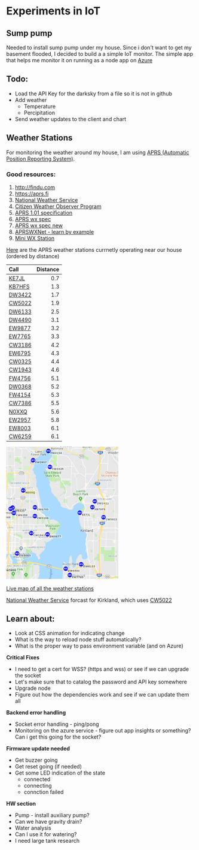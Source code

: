 # Experiments in IoT

## Sump pump
Needed to install sump pump under my house. Since i don't want to get my basement flooded, I decided to build a a simple IoT monitor. 
The simple app that helps me monitor it on running as a node app on [Azure](http://homecortex.azurewebsites.net)

## Todo:
* Load the API Key for the darksky from a file so it is not in github
* Add weather 
  - Temperature
  - Percipitation
* Send weather updates to the client and chart


## Weather Stations
For monitoring the weather around my house, I am using [APRS (Automatic Position Reporting System)](http://www.aprs.org/aprs.html).

### Good resources:
1. http://findu.com
2. https://aprs.fi
3. [National Weather Service](https://www.weather.gov/)
4. [Citizen Weather Observer Program](http://wxqa.com/)
5. [APRS 1.01 specification](http://www.aprs.org/doc/APRS101.PDF)
6. [APRS wx spec](http://aprs.org/aprs11/spec-wx.txt)
7. [APRS wx spec new](http://aprs.org/aprs12/weather-new.txt)
8. [APRSWXNet - learn by example](https://weather.gladstonefamily.net/aprswxnet.html)
9. [Mini WX Station](https://github.com/IU5HKU/MiniWXStation)

[Here](http://www.findu.com/cgi-bin/wxnear.cgi?zip=98033) are the APRS weather stations currnetly operating near our house (ordered by distance) 

| Call | Distance |
|:------|----------:|
|[KE7JL](http://www.findu.com/cgi-bin/wxpage.cgi?call=KE7JL)	  |0.7
|[KB7HFS](http://www.findu.com/cgi-bin/wxpage.cgi?call=KB7HFS)	|1.3
|[DW3422](http://www.findu.com/cgi-bin/wxpage.cgi?call=DW3422)	|1.7
|[CW5022](http://www.findu.com/cgi-bin/wxpage.cgi?call=CW5022)	|1.9
|[DW6133](http://www.findu.com/cgi-bin/wxpage.cgi?call=DW6133)	|2.5
|[DW4490](http://www.findu.com/cgi-bin/wxpage.cgi?call=DW4490)	|3.1
|[EW9877](http://www.findu.com/cgi-bin/wxpage.cgi?call=EW9877)	|3.2
|[EW7765](http://www.findu.com/cgi-bin/wxpage.cgi?call=EW7765)	|3.3
|[CW3186](http://www.findu.com/cgi-bin/wxpage.cgi?call=CW3186)	|4.2
|[EW6795](http://www.findu.com/cgi-bin/wxpage.cgi?call=EW6795)	|4.3
|[CW0325](http://www.findu.com/cgi-bin/wxpage.cgi?call=CW0325)	|4.4
|[CW1943](http://www.findu.com/cgi-bin/wxpage.cgi?call=CW1943)	|4.6
|[FW4756](http://www.findu.com/cgi-bin/wxpage.cgi?call=FW4756)	|5.1
|[DW0368](http://www.findu.com/cgi-bin/wxpage.cgi?call=DW0368)	|5.2
|[FW4154](http://www.findu.com/cgi-bin/wxpage.cgi?call=FW4154)	|5.3
|[CW7386](http://www.findu.com/cgi-bin/wxpage.cgi?call=CW7386)	|5.5
|[N0XXQ](http://www.findu.com/cgi-bin/wxpage.cgi?call=N0XXQ)	  |5.6
|[EW2957](http://www.findu.com/cgi-bin/wxpage.cgi?call=EW2957)	|5.8
|[EW8003](http://www.findu.com/cgi-bin/wxpage.cgi?call=EW8003)	|6.1
|[CW6259](http://www.findu.com/cgi-bin/wxpage.cgi?call=CW6259)	|6.1

<img src="public/images/wxStationMap.png" width="300px">

[Live map of all the weather stations](https://aprs.fi/#!lat=47.684013&lng=-122.212113)


[National Weather Service](https://forecast.weather.gov/MapClick.php?lat=47.67341030000006&lon=-122.20023339999995) forcast for Kirkland, which uses [CW5022](http://www.findu.com/cgi-bin/wxpage.cgi?call=CW5022)	


## Learn about: 
* Look at CSS animation for indicating change
* What is the way to reload node stuff automatically?
* What is the proper way to pass environment variable (and on Azure)

**Critical Fixes**
* I need to get a cert for WSS? (https and wss) or see if we can upgrade the socket
* Let's make sure that to catalog the password and API key somewhere
* Upgrade node
* Figure out how the dependencies work and see if we can update them all

**Backend error handling**
- Socket error handling - ping/pong
- Monitoring on the azure service - figure out app insights or something?
  Can i get this going for the socket?

**Firmware update needed**
* Get buzzer  going
* Get reset going (if needed)
* Get some LED indication of the state
  - connected
  - connecting
  - connction failed

**HW section**
* Pump - install auxiliary pump?
* Can we have gravity drain?
* Water analysis
* Can I use it for watering?
* I need large tank research

